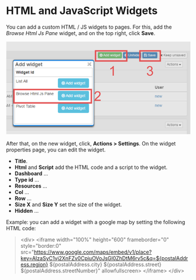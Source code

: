 # HTML and JavaScript Widgets

You can add a custom HTML / JS widgets to pages. For this, add the  *Browse Html Js Pane* widget, and on the top right, click **Save**.

![](adding-a-html-js-widget.png)

After that, on the new widget, click, **Actions > Settings**. On the widget properties page, you can edit the widget.

* **Title**.
* **Html** and  **Script** add the HTML code and a script to the widget.
* **Dashboard** ...
* **Type id** ...
* **Resources** ...
* **Col** ...
* **Row** ...
* **Size X** and **Size Y** set the size of the widget.
* **Hidden** ...

Example: you can add a widget with a google map by setting the following HTML code:

> &lt;div&gt;  &lt;iframe width="100%" height="600" frameborder="0" style="border:0" src="https://www.google.com/maps/embed/v1/place?key=AIzaSyC1vj2XnFZv0CpiuOVoJsGl0ZhDtM6rv5c&q=${postalAddress.region} ${postalAddress.city} ${postalAddress.street} ${postalAddress.streetNumber}" allowfullscreen&gt; &lt;/iframe&gt;  &lt;/div&gt;
